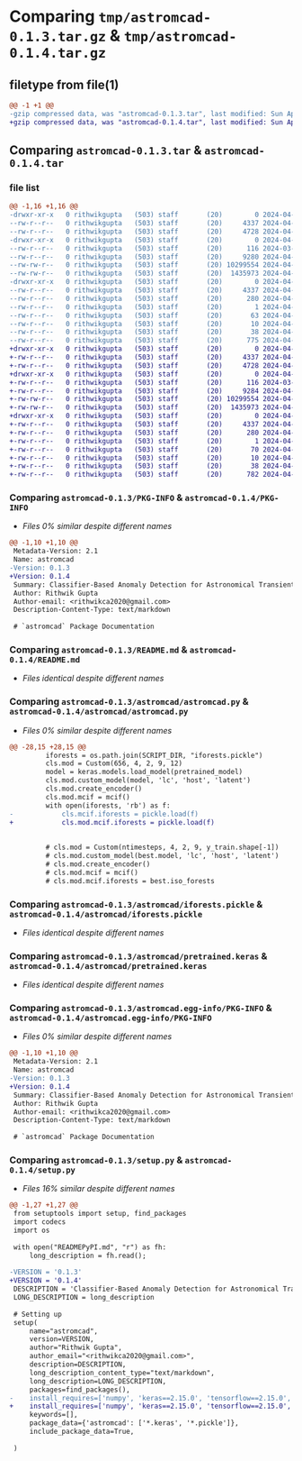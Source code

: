 # Comparing `tmp/astromcad-0.1.3.tar.gz` & `tmp/astromcad-0.1.4.tar.gz`

## filetype from file(1)

```diff
@@ -1 +1 @@
-gzip compressed data, was "astromcad-0.1.3.tar", last modified: Sun Apr  7 16:28:28 2024, max compression
+gzip compressed data, was "astromcad-0.1.4.tar", last modified: Sun Apr  7 16:32:52 2024, max compression
```

## Comparing `astromcad-0.1.3.tar` & `astromcad-0.1.4.tar`

### file list

```diff
@@ -1,16 +1,16 @@
-drwxr-xr-x   0 rithwikgupta   (503) staff       (20)        0 2024-04-07 16:28:28.524918 astromcad-0.1.3/
--rw-r--r--   0 rithwikgupta   (503) staff       (20)     4337 2024-04-07 16:28:28.524109 astromcad-0.1.3/PKG-INFO
--rw-r--r--   0 rithwikgupta   (503) staff       (20)     4728 2024-04-02 02:50:49.000000 astromcad-0.1.3/README.md
-drwxr-xr-x   0 rithwikgupta   (503) staff       (20)        0 2024-04-07 16:28:28.513179 astromcad-0.1.3/astromcad/
--rw-r--r--   0 rithwikgupta   (503) staff       (20)      116 2024-03-31 22:58:19.000000 astromcad-0.1.3/astromcad/__init__.py
--rw-r--r--   0 rithwikgupta   (503) staff       (20)     9280 2024-04-07 16:28:01.000000 astromcad-0.1.3/astromcad/astromcad.py
--rw-rw-r--   0 rithwikgupta   (503) staff       (20) 10299554 2024-04-07 15:56:23.000000 astromcad-0.1.3/astromcad/iforests.pickle
--rw-rw-r--   0 rithwikgupta   (503) staff       (20)  1435973 2024-04-07 15:51:54.000000 astromcad-0.1.3/astromcad/pretrained.keras
-drwxr-xr-x   0 rithwikgupta   (503) staff       (20)        0 2024-04-07 16:28:28.523372 astromcad-0.1.3/astromcad.egg-info/
--rw-r--r--   0 rithwikgupta   (503) staff       (20)     4337 2024-04-07 16:28:28.000000 astromcad-0.1.3/astromcad.egg-info/PKG-INFO
--rw-r--r--   0 rithwikgupta   (503) staff       (20)      280 2024-04-07 16:28:28.000000 astromcad-0.1.3/astromcad.egg-info/SOURCES.txt
--rw-r--r--   0 rithwikgupta   (503) staff       (20)        1 2024-04-07 16:28:28.000000 astromcad-0.1.3/astromcad.egg-info/dependency_links.txt
--rw-r--r--   0 rithwikgupta   (503) staff       (20)       63 2024-04-07 16:28:28.000000 astromcad-0.1.3/astromcad.egg-info/requires.txt
--rw-r--r--   0 rithwikgupta   (503) staff       (20)       10 2024-04-07 16:28:28.000000 astromcad-0.1.3/astromcad.egg-info/top_level.txt
--rw-r--r--   0 rithwikgupta   (503) staff       (20)       38 2024-04-07 16:28:28.525105 astromcad-0.1.3/setup.cfg
--rw-r--r--   0 rithwikgupta   (503) staff       (20)      775 2024-04-07 16:28:18.000000 astromcad-0.1.3/setup.py
+drwxr-xr-x   0 rithwikgupta   (503) staff       (20)        0 2024-04-07 16:32:52.814188 astromcad-0.1.4/
+-rw-r--r--   0 rithwikgupta   (503) staff       (20)     4337 2024-04-07 16:32:52.813701 astromcad-0.1.4/PKG-INFO
+-rw-r--r--   0 rithwikgupta   (503) staff       (20)     4728 2024-04-02 02:50:49.000000 astromcad-0.1.4/README.md
+drwxr-xr-x   0 rithwikgupta   (503) staff       (20)        0 2024-04-07 16:32:52.802984 astromcad-0.1.4/astromcad/
+-rw-r--r--   0 rithwikgupta   (503) staff       (20)      116 2024-03-31 22:58:19.000000 astromcad-0.1.4/astromcad/__init__.py
+-rw-r--r--   0 rithwikgupta   (503) staff       (20)     9284 2024-04-07 16:32:01.000000 astromcad-0.1.4/astromcad/astromcad.py
+-rw-rw-r--   0 rithwikgupta   (503) staff       (20) 10299554 2024-04-07 15:56:23.000000 astromcad-0.1.4/astromcad/iforests.pickle
+-rw-rw-r--   0 rithwikgupta   (503) staff       (20)  1435973 2024-04-07 15:51:54.000000 astromcad-0.1.4/astromcad/pretrained.keras
+drwxr-xr-x   0 rithwikgupta   (503) staff       (20)        0 2024-04-07 16:32:52.813203 astromcad-0.1.4/astromcad.egg-info/
+-rw-r--r--   0 rithwikgupta   (503) staff       (20)     4337 2024-04-07 16:32:52.000000 astromcad-0.1.4/astromcad.egg-info/PKG-INFO
+-rw-r--r--   0 rithwikgupta   (503) staff       (20)      280 2024-04-07 16:32:52.000000 astromcad-0.1.4/astromcad.egg-info/SOURCES.txt
+-rw-r--r--   0 rithwikgupta   (503) staff       (20)        1 2024-04-07 16:32:52.000000 astromcad-0.1.4/astromcad.egg-info/dependency_links.txt
+-rw-r--r--   0 rithwikgupta   (503) staff       (20)       70 2024-04-07 16:32:52.000000 astromcad-0.1.4/astromcad.egg-info/requires.txt
+-rw-r--r--   0 rithwikgupta   (503) staff       (20)       10 2024-04-07 16:32:52.000000 astromcad-0.1.4/astromcad.egg-info/top_level.txt
+-rw-r--r--   0 rithwikgupta   (503) staff       (20)       38 2024-04-07 16:32:52.814328 astromcad-0.1.4/setup.cfg
+-rw-r--r--   0 rithwikgupta   (503) staff       (20)      782 2024-04-07 16:32:47.000000 astromcad-0.1.4/setup.py
```

### Comparing `astromcad-0.1.3/PKG-INFO` & `astromcad-0.1.4/PKG-INFO`

 * *Files 0% similar despite different names*

```diff
@@ -1,10 +1,10 @@
 Metadata-Version: 2.1
 Name: astromcad
-Version: 0.1.3
+Version: 0.1.4
 Summary: Classifier-Based Anomaly Detection for Astronomical Transients
 Author: Rithwik Gupta
 Author-email: <rithwikca2020@gmail.com>
 Description-Content-Type: text/markdown
 
 # `astromcad` Package Documentation
```

### Comparing `astromcad-0.1.3/README.md` & `astromcad-0.1.4/README.md`

 * *Files identical despite different names*

### Comparing `astromcad-0.1.3/astromcad/astromcad.py` & `astromcad-0.1.4/astromcad/astromcad.py`

 * *Files 0% similar despite different names*

```diff
@@ -28,15 +28,15 @@
         iforests = os.path.join(SCRIPT_DIR, "iforests.pickle")
         cls.mod = Custom(656, 4, 2, 9, 12)
         model = keras.models.load_model(pretrained_model)
         cls.mod.custom_model(model, 'lc', 'host', 'latent')
         cls.mod.create_encoder()
         cls.mod.mcif = mcif()
         with open(iforests, 'rb') as f:
-            cls.mcif.iforests = pickle.load(f)
+            cls.mod.mcif.iforests = pickle.load(f)
 
         
         # cls.mod = Custom(ntimesteps, 4, 2, 9, y_train.shape[-1])
         # cls.mod.custom_model(best.model, 'lc', 'host', 'latent')
         # cls.mod.create_encoder()
         # cls.mod.mcif = mcif()
         # cls.mod.mcif.iforests = best.iso_forests
```

### Comparing `astromcad-0.1.3/astromcad/iforests.pickle` & `astromcad-0.1.4/astromcad/iforests.pickle`

 * *Files identical despite different names*

### Comparing `astromcad-0.1.3/astromcad/pretrained.keras` & `astromcad-0.1.4/astromcad/pretrained.keras`

 * *Files identical despite different names*

### Comparing `astromcad-0.1.3/astromcad.egg-info/PKG-INFO` & `astromcad-0.1.4/astromcad.egg-info/PKG-INFO`

 * *Files 0% similar despite different names*

```diff
@@ -1,10 +1,10 @@
 Metadata-Version: 2.1
 Name: astromcad
-Version: 0.1.3
+Version: 0.1.4
 Summary: Classifier-Based Anomaly Detection for Astronomical Transients
 Author: Rithwik Gupta
 Author-email: <rithwikca2020@gmail.com>
 Description-Content-Type: text/markdown
 
 # `astromcad` Package Documentation
```

### Comparing `astromcad-0.1.3/setup.py` & `astromcad-0.1.4/setup.py`

 * *Files 16% similar despite different names*

```diff
@@ -1,27 +1,27 @@
 from setuptools import setup, find_packages
 import codecs
 import os
 
 with open("READMEPyPI.md", "r") as fh:
     long_description = fh.read();
 
-VERSION = '0.1.3'
+VERSION = '0.1.4'
 DESCRIPTION = 'Classifier-Based Anomaly Detection for Astronomical Transients'
 LONG_DESCRIPTION = long_description
 
 # Setting up
 setup(
     name="astromcad",
     version=VERSION,
     author="Rithwik Gupta",
     author_email="<rithwikca2020@gmail.com>",
     description=DESCRIPTION,
     long_description_content_type="text/markdown",
     long_description=LONG_DESCRIPTION,
     packages=find_packages(),
-    install_requires=['numpy', 'keras==2.15.0', 'tensorflow==2.15.0', 'matplotlib', 'scikit-learn'],
+    install_requires=['numpy', 'keras==2.15.0', 'tensorflow==2.15.0', 'matplotlib', 'scikit-learn==1.2.2'],
     keywords=[],
     package_data={'astromcad': ['*.keras', '*.pickle']},
     include_package_data=True,
     
 )
```

